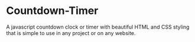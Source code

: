 # Countdown-Timer </br>
A javascript countdown clock or timer with beautiful HTML and CSS styling that is simple to use in any project or on any website.
